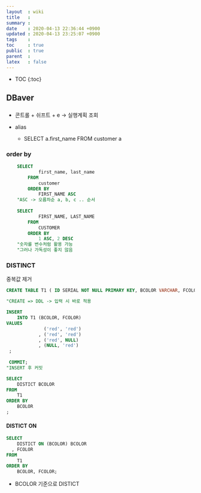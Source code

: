 ```yaml
---
layout  : wiki
title   : 
summary : 
date    : 2020-04-13 22:36:44 +0900
updated : 2020-04-13 23:25:07 +0900
tags    : 
toc     : true
public  : true
parent  : 
latex   : false
---
```

* TOC
{:toc}

## DBaver


### 

- 콘트롤 + 쉬프트 + e -> 실행계획 조회

- alias
    - SELECT a.first_name FROM customer a

### order by

```SQL
    SELECT
            first_name, last_name
        FROM
            customer
        ORDER BY
            FIRST_NAME ASC
    "ASC -> 오름차순 a, b, c .. 순서
    
    SELECT
            FIRST_NAME, LAST_NAME
        FROM
            CUSTOMER
        ORDER BY
            1 ASC, 2 DESC
    "숫자를 변수처럼 활용 가능
    "그러나 가독성이 좋지 않음

```

### DISTINCT

중복값 제거

```SQL
CREATE TABLE T1 ( ID SERIAL NOT NULL PRIMARY KEY, BCOLOR VARCHAR, FCOLOR VASRCHAR );

"CREATE => DDL -> 입력 시 바로 적용

INSERT
    INTO T1 (BCOLOR, FCOLOR)
VALUES
              ('red', 'red')
            , ('red', 'red')
            , ('red', NULL)
            , (NULL, 'red')
 ;
 
 COMMIT; 
"INSERT 후 커밋

```

```SQL
SELECT
    DISTICT BCOLOR
FROM
    T1
ORDER BY
    BCOLOR
;
```

#### DISTICT ON

```SQL
SELECT
    DISTICT ON (BCOLOR) BCOLOR
  , FCOLOR
FROM
    T1
ORDER BY
    BCOLOR, FCOLOR;
```

- BCOLOR 기준으로 DISTICT

